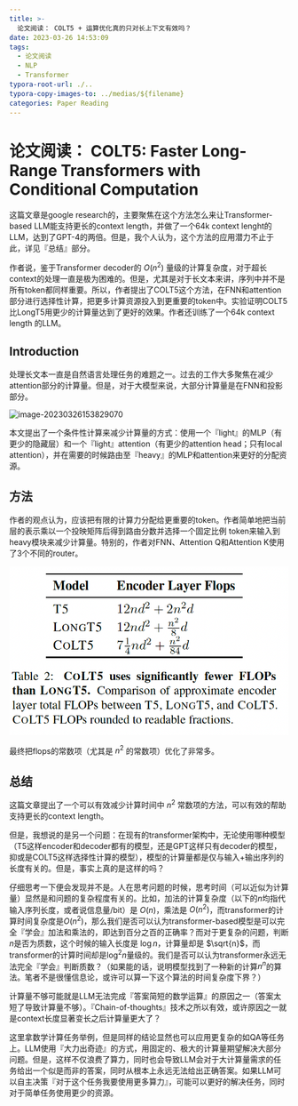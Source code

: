 ```yaml
---
title: >-
  论文阅读： COLT5 + 运算优化真的只对长上下文有效吗？
date: 2023-03-26 14:53:09
tags:
  - 论文阅读
  - NLP
  - Transformer
typora-root-url: ./..
typora-copy-images-to: ../medias/${filename}
categories: Paper Reading
---
```


# 论文阅读： COLT5: Faster Long-Range Transformers with Conditional Computation

这篇文章是google research的，主要聚焦在这个方法怎么来让Transformer-based LLM能支持更长的context length，并做了一个64k context lenght的LLM，达到了GPT-4的两倍。但是，我个人认为，这个方法的应用潜力不止于此，详见『总结』部分。

作者说，鉴于Transformer decoder的 $O(n^2)$ 量级的计算复杂度，对于超长context的处理一直是极为困难的。但是，尤其是对于长文本来讲，序列中并不是所有token都同样重要。所以，作者提出了COLT5这个方法，在FNN和attention部分进行选择性计算，把更多计算资源投入到更重要的token中。实验证明COLT5比LongT5用更少的计算量达到了更好的效果。作者还训练了一个64k context length 的LLM。

## Introduction

处理长文本一直是自然语言处理任务的难题之一。过去的工作大多聚焦在减少attention部分的计算量。但是，对于大模型来说，大部分计算量是在FNN和投影部分。

![image-20230326153829070](/medias/Paper-reading-COLT5-Faster-Long-Range-Transformers-with-Conditional-Computation/image-20230326153829070.png)

本文提出了一个条件性计算来减少计算量的方式：使用一个『light』的MLP（有更少的隐藏层）和一个『light』attention（有更少的attention head；只有local attention），并在需要的时候路由至『heavy』的MLP和attention来更好的分配资源。

## 方法

作者的观点认为，应该把有限的计算力分配给更重要的token。作者简单地把当前层的表示乘以一个投映矩阵后得到路由分数并选择一个固定比例 token来输入到heavy模块来减少计算量。特别的，作者对FNN、Attention Q和Attention K使用了3个不同的router。

![image-20230326154212490](/source/medias/Paper-reading-COLT5-Faster-Long-Range-Transformers-with-Conditional-Computation/image-20230326154212490.png)

最终把flops的常数项（尤其是 $n^2$ 的常数项）优化了非常多。

## 总结

这篇文章提出了一个可以有效减少计算时间中 $n^2$ 常数项的方法，可以有效的帮助支持更长的context length。

但是，我想说的是另一个问题：在现有的transformer架构中，无论使用哪种模型（T5这样encoder和decoder都有的模型，还是GPT这样只有decoder的模型，抑或是COLT5这样选择性计算的模型），模型的计算量都是仅与输入+输出序列的长度有关的。但是，事实上真的是这样的吗？

仔细思考一下便会发现并不是。人在思考问题的时候，思考时间（可以近似为计算量）显然是和问题的复杂程度有关的。比如，加法的计算复杂度（以下的$n$均指代输入序列长度，或者说信息量/bit）是 $O(n)$，乘法是 $O(n^2)$，而transformer的计算时间复杂度是$O(n^2)$，那么我们是否可以认为transformer-based模型是可以完全『学会』加法和乘法的，即达到百分之百的正确率？而对于更复杂的问题，判断$n$是否为质数，这个时候的输入长度是 $\log n$，计算量却是 $\sqrt{n}$，而transformer的计算时间却是$\log^2 n$量级的。我们是否可以认为transformer永远无法完全『学会』判断质数？（如果能的话，说明模型找到了一种新的计算$n^n$的算法。笔者不是很懂信息论，或许可以算一下这个算法的时间复杂度下界？）

计算量不够可能就是LLM无法完成『答案简短的数学运算』的原因之一（答案太短了导致计算量不够）。『Chain-of-thoughts』技术之所以有效，或许原因之一就是context长度显著变长之后计算量更大了？

这里拿数学计算任务举例，但是同样的结论显然也可以应用更复杂的如QA等任务上。LLM使用『大力出奇迹』的方式，用固定的、极大的计算量期望解决大部分问题。但是，这样不仅浪费了算力，同时也会导致LLM会对于大计算量需求的任务给出一个似是而非的答案，同时从根本上永远无法给出正确答案。如果LLM可以自主决策『对于这个任务我要使用更多算力』，可能可以更好的解决任务，同时对于简单任务使用更少的资源。
